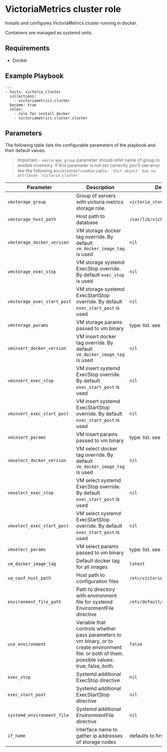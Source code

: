 # VictoriaMetrics cluster role

Installs and configures VictoriaMetrics cluster running in docker.

Containers are managed as systemd units.

## Requirements
- Docker

## Example Playbook
```
---
- hosts: victoria_cluster
  collections:
    - victoriametrics.cluster
  become: true
  roles:
    - role for install docker
    - victoriametrics.cluster.cluster
```

## Parameters

The following table lists the configurable parameters of the playbook and their default values.

> Important - `vmstorage_group` parameter should refer name of group in ansible inventory. 
> If this parameter is not set correctly you'll see error like the following
> `AnsibleUndefinedVariable: 'dict object' has no attribute 'victoria_cluster'`

| Parameter                                                 | Description                                                                                                                                       | Default                                                      |
|-----------------------------------------------------------|---------------------------------------------------------------------------------------------------------------------------------------------------|--------------------------------------------------------------|
| `vmstorage_group`                                         | Group of servers with victoria metrics storage role.                                                                                              | `victoria_storage`                                           |
| `vmstorage_host_path`                                     | Host path to database                                                                                                                             | `/var/lib/victoriametrics`                                   |
| `vmstorage_docker_version`                                | VM storage docker tag override. By default `vm_docker_image_tag` is used                                                                          | `nil`                                                        |
| `vmstorage_exec_stop`                                     | VM storage systemd ExecStop override. By default `exec_stop` is used                                                                              | `nil`                                                        |
| `vmstorage_exec_start_post`                               | VM storage systemd ExecStartStop override. By default `exec_start_post` is used                                                                   | `nil`                                                        |
| `vmstorage_params`                                        | VM storage params passed to vm binary                                                                                                             | type: list. see defaults.yml                                 |
| `vminsert_docker_version`                                 | VM insert docker tag override. By default `vm_docker_image_tag` is used                                                                           | `nil`                                                        |
| `vminsert_exec_stop`                                      | VM insert systemd ExecStop override. By default `exec_start_post` is used                                                                         | `nil`                                                        |
| `vminsert_exec_start_post`                                | VM insert systemd ExecStartStop override. By default `exec_start_post` is used                                                                    | `nil`                                                        |
| `vminsert_params`                                         | VM insert params passed to vm binary                                                                                                              | type: list. see defaults.yml                                 |
| `vmselect_docker_version`                                 | VM select docker tag override. By default `vm_docker_image_tag` is used                                                                           | `nil`                                                        |
| `vmselect_exec_stop`                                      | VM select systemd ExecStop override. By default `exec_start_post` is used                                                                         | `nil`                                                        |
| `vmselect_exec_start_post`                                | VM select systemd ExecStartStop override. By default `exec_start_post` is used                                                                    | `nil`                                                        |
| `vmselect_params`                                         | VM select params passed to vm binary                                                                                                              | type: list. see defaults.yml                                 |
| `vm_docker_image_tag`                                     | Default docker tag for all images                                                                                                                 | `latest`                                                     |
| `vm_conf_host_path`                                       | Host path to configuration files                                                                                                                  | `/etc/victoriametrics`                                       |
| `environment_file_path`                                   | Path to directory with environment file for systemd EnvironmentFile directive                                                                     | `/etc/default/vm_environment`                                |
| `use_environment`                                         | Variable that controls whether pass parameters to vm binary, or to create environment file. or both of them. possible values: true, false, both.  | `false`                                                      |
| `exec_stop`                                               | Systemd additional ExecStop directive                                                                                                             | `nil`                                                        |
| `exec_start_post`                                         | Systemd additional ExecStartStop directive                                                                                                        | `nil`                                                        |
| `systemd_environment_file`                                | Systemd additional EnvironmentFile directive                                                                                                      | `nil`                                                        |
| `if_name`                                                 | Interface name to gather ip addresses of storage nodes                                                                                            | defaults to first interface                                  |
